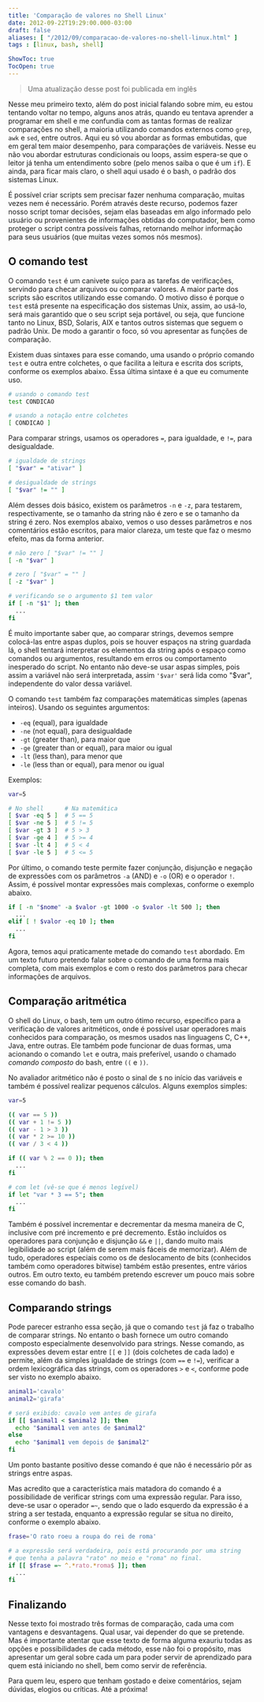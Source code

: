 ```yaml
---
title: 'Comparação de valores no Shell Linux'
date: 2012-09-22T19:29:00.000-03:00
draft: false
aliases: [ "/2012/09/comparacao-de-valores-no-shell-linux.html" ]
tags : [linux, bash, shell]

ShowToc: true
TocOpen: true
---
```


> Uma atualização desse post foi publicada em inglês

Nesse meu primeiro texto, além do post inicial falando sobre mim, eu estou tentando voltar no tempo, alguns anos atrás, quando eu tentava aprender a programar em shell e me confundia com as tantas formas de realizar comparações no shell, a maioria utilizando comandos externos como `grep`, `awk` e `sed`, entre outros. Aqui eu só vou abordar as formas embutidas, que em geral tem maior desempenho, para comparações de variáveis. Nesse eu não vou abordar estruturas condicionais ou loops, assim espera-se que o leitor já tenha um entendimento sobre (pelo menos saiba o que é um `if`). E ainda, para ficar mais claro, o shell aqui usado é o bash, o padrão dos sistemas Linux.

É possível criar scripts sem precisar fazer nenhuma comparação, muitas vezes nem é necessário. Porém através deste recurso, podemos fazer nosso script tomar decisões, sejam elas baseadas em algo informado pelo usuário ou provenientes de informações obtidas do computador, bem como proteger o script contra possíveis falhas, retornando melhor informação para seus usuários (que muitas vezes somos nós mesmos).

O comando test
--------------

O comando `test` é um canivete suíço para as tarefas de verificações, servindo para checar arquivos ou comparar valores. A maior parte dos scripts são escritos utilizando esse comando. O motivo disso é porque o `test` está presente na especificação dos sistemas Unix, assim, ao usá-lo, será mais garantido que o seu script seja portável, ou seja, que funcione tanto no Linux, BSD, Solaris, AIX e tantos outros sistemas que seguem o padrão Unix. De modo a garantir o foco, só vou apresentar as funções de comparação.

Existem duas sintaxes para esse comando, uma usando o próprio comando `test` e outra entre colchetes, o que facilita a leitura e escrita dos scripts, conforme os exemplos abaixo. Essa última sintaxe é a que eu comumente uso.

```bash
# usando o comando test
test CONDICAO

# usando a notação entre colchetes
[ CONDICAO ]
```

Para comparar strings, usamos os operadores `=`, para igualdade, e `!=`, para desigualdade.

```bash
# igualdade de strings
[ "$var" = "ativar" ]

# desigualdade de strings
[ "$var" != "" ]
```

Além desses dois básico, existem os parâmetros `-n` e `-z`, para testarem, respectivamente, se o tamanho da string não é zero e se o tamanho da string é zero. Nos exemplos abaixo, vemos o uso desses parâmetros e nos comentários estão escritos, para maior clareza, um teste que faz o mesmo efeito, mas da forma anterior.

```bash
# não zero [ "$var" != "" ]
[ -n "$var" ]

# zero [ "$var" = "" ]
[ -z "$var" ]

# verificando se o argumento $1 tem valor
if [ -n "$1" ]; then
  ...
fi
```

É muito importante saber que, ao comparar strings, devemos sempre colocá-las entre aspas duplos, pois se houver espaços na string guardada lá, o shell tentará interpretar os elementos da string após o espaço como comandos ou argumentos, resultando em erros ou comportamento inesperado do script. No entanto não deve-se usar aspas simples, pois assim a variável não será interpretada, assim `'$var'` será lida como "$var", independente do valor dessa variável.

O comando `test` também faz comparações matemáticas simples (apenas inteiros). Usando os seguintes argumentos:

- `-eq` (equal), para igualdade
- `-ne` (not equal), para desigualdade
- `-gt` (greater than), para maior que
- `-ge` (greater than or equal), para maior ou igual
- `-lt` (less than), para menor que
- `-le` (less than or equal), para menor ou igual

Exemplos:

```bash
var=5

# No shell      # Na matemática
[ $var -eq 5 ]  # 5 == 5
[ $var -ne 5 ]  # 5 != 5
[ $var -gt 3 ]  # 5 > 3
[ $var -ge 4 ]  # 5 >= 4
[ $var -lt 4 ]  # 5 < 4
[ $var -le 5 ]  # 5 <= 5
```

Por último, o comando teste permite fazer conjunção, disjunção e negação de expressões com os parâmetros `-a` (AND) e `-o` (OR) e o operador `!`. Assim, é possível montar expressões mais complexas, conforme o exemplo abaixo.

```bash
if [ -n "$nome" -a $valor -gt 1000 -o $valor -lt 500 ]; then
  ...
elif [ ! $valor -eq 10 ]; then
  ...
fi
```

Agora, temos aqui praticamente metade do comando `test` abordado. Em um texto futuro pretendo falar sobre o comando de uma forma mais completa, com mais exemplos e com o resto dos parâmetros para checar informações de arquivos.

Comparação aritmética
---------------------

O shell do Linux, o bash, tem um outro ótimo recurso, específico para a verificação de valores aritméticos, onde é possível usar operadores mais conhecidos para comparação, os mesmos usados nas linguagens C, C++, Java, entre outras. Ele também pode funcionar de duas formas, uma acionando o comando `let` e outra, mais preferível, usando o chamado _comando composto_ do bash, entre `((` e `))`.

No avaliador aritmético não é posto o sinal de `$` no início das variáveis e também é possível realizar pequenos cálculos. Alguns exemplos simples:

```bash
var=5

(( var == 5 ))
(( var + 1 != 5 ))
(( var - 1 > 3 ))
(( var * 2 >= 10 ))
(( var / 3 < 4 ))

if (( var % 2 == 0 )); then
  ...
fi

# com let (vê-se que é menos legível)
if let "var * 3 == 5"; then
  ...
fi
```

Também é possível incrementar e decrementar da mesma maneira de C, inclusive com pré incremento e pré decremento. Estão incluídos os operadores para conjunção e disjunção `&&` e `||`, dando muito mais legibilidade ao script (além de serem mais fáceis de memorizar). Além de tudo, operadores especiais como os de deslocamento de bits (conhecidos também como operadores bitwise) também estão presentes, entre vários outros. Em outro texto, eu também pretendo escrever um pouco mais sobre esse comando do bash.

Comparando strings
------------------

Pode parecer estranho essa seção, já que o comando `test` já faz o trabalho de comparar strings. No entanto o bash fornece um outro comando composto especialmente desenvolvido para strings. Nesse comando, as expressões devem estar entre `[[` e `]]` (dois colchetes de cada lado) e permite, além da simples igualdade de strings (com `==` e `!=`), verificar a ordem lexicográfica das strings, com os operadores `>` e `<`, conforme pode ser visto no exemplo abaixo.

```bash
animal1='cavalo'
animal2='girafa'

# será exibido: cavalo vem antes de girafa
if [[ $animal1 < $animal2 ]]; then
  echo "$animal1 vem antes de $animal2"
else
  echo "$animal1 vem depois de $animal2"
fi
```

Um ponto bastante positivo desse comando é que não é necessário pôr as strings entre aspas.

Mas acredito que a característica mais matadora do comando é a possibilidade de verificar strings com uma expressão regular. Para isso, deve-se usar o operador `=~`, sendo que o lado esquerdo da expressão é a string a ser testada, enquanto a expressão regular se situa no direito, conforme o exemplo abaixo.

```bash
frase='O rato roeu a roupa do rei de roma'

# a expressão será verdadeira, pois está procurando por uma string
# que tenha a palavra "rato" no meio e "roma" no final.
if [[ $frase =~ ^.*rato.*roma$ ]]; then
  ...
fi
```

Finalizando
-----------

Nesse texto foi mostrado três formas de comparação, cada uma com vantagens e desvantagens. Qual usar, vai depender do que se pretende. Mas é importante atentar que esse texto de forma alguma exauriu todas as opções e possibilidades de cada método, esse não foi o propósito, mas apresentar um geral sobre cada um para poder servir de aprendizado para quem está iniciando no shell, bem como servir de referência.

Para quem leu, espero que tenham gostado e deixe comentários, sejam dúvidas, elogios ou críticas. Até a próxima!

<!--
---
title: 'Comparação de valores no Shell Linux'
date: 2012-09-22T19:29:00.000-03:00
draft: false
aliases: [ "/2012/09/comparacao-de-valores-no-shell-linux.html" ]
tags : [linux, bash, shell]
---

#### Demorei pra ler, mas curti bastante. Sempre foi ob...
[Davi Lima](https://www.blogger.com/profile/17986678936031313316 "noreply@blogger.com") - <time datetime="2013-01-02T08:53:20.460-03:00">Jan 3, 2013</time>

Demorei pra ler, mas curti bastante. Sempre foi obscura essa parte do shell pra mim (e mtas outras). Aguardo os próximos artigos, podia comentar aqueles condicionais que verificam se o parâmetro é um arquivo ou diretório. Ou, ainda, explorar mais a passagem de parâmetros e opções default em scripts shell.

Ah, letra cinza é um fundo cinza escuro dificulta a leitura... Troca pra um fundo claro, please :D
<hr />
#### Opa, grande Davi. Obrigado pelo comentário e pela ...
[Wagner Macedo](https://www.blogger.com/profile/06554466576179412927 "noreply@blogger.com") - <time datetime="2013-01-02T18:17:45.034-03:00">Jan 3, 2013</time>

Opa, grande Davi. Obrigado pelo comentário e pela sugestão da cor. Como eu te considero muito, vou mudar imediatamente.

Sobre um novo artigo, está nos meus planos, mas estou sufocado com a vida. Muita, muita coisa para se fazer e sem tempo. Você vende tempo, estou comprando? ;)
<hr />
-->
